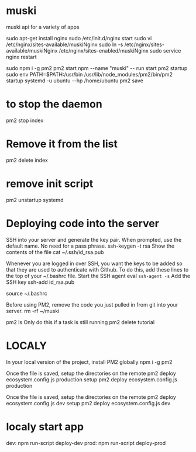 # muski
muski api for a variety of apps

sudo apt-get install nginx
sudo /etc/init.d/nginx start
sudo vi /etc/nginx/sites-available/muskiNginx
sudo ln -s /etc/nginx/sites-available/muskiNginx /etc/nginx/sites-enabled/muskiNginx
sudo service nginx restart

sudo npm i -g pm2
pm2 start npm --name "muski" -- run start
pm2 startup
sudo env PATH=$PATH:/usr/bin /usr/lib/node_modules/pm2/bin/pm2 startup systemd -u ubuntu --hp /home/ubuntu
pm2 save

# to stop the daemon
pm2 stop index

# Remove it from the list
pm2 delete index

# remove init script
pm2 unstartup systemd

# Deploying code into the server

SSH into your server and generate the key pair.
When prompted, use the default name.
No need for a pass phrase.
ssh-keygen -t rsa
Show the contents of the file
cat ~/.ssh/id_rsa.pub

Whenever you are logged in over SSH, you want the keys to be added so that they are used to authenticate with Github. To do this, add these lines to the top of your ~/.bashrc file.
Start the SSH agent
 eval `ssh-agent -s`
Add the SSH key
 ssh-add id_rsa.pub
 
source ~/.bashrc

Before using PM2, remove the code you just pulled in from git into your server.
rm -rf ~/muski

pm2 ls
Only do this if a task is still running
pm2 delete tutorial
# LOCALY
In your local version of the project, install PM2 globally
npm i -g pm2

Once the file is saved, setup the directories on the remote
pm2 deploy ecosystem.config.js production setup
pm2 deploy ecosystem.config.js production

Once the file is saved, setup the directories on the remote
pm2 deploy ecosystem.config.js dev setup
pm2 deploy ecosystem.config.js dev

# localy start app

dev: npm run-script deploy-dev
prod: npm run-script deploy-prod
